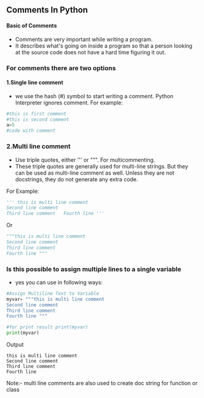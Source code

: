 ## Comments In Python
#### Basic of Comments 
- Comments  are very important while writing a program. 
- It describes what's going on inside a program so that a person looking at the source code does not have a hard time figuring it out. 

### For comments there are two options
#### 1.Single line comment 
- we use the hash (#) symbol to start writing a comment. 
Python Interpreter ignores comment. 
For example:
```python
#this is first comment     
#this is second comment     
a=5   
#code with comment
```

### 2.Multi line comment 
- Use triple quotes, either ''' or """. For multicommenting. 
- These triple quotes are generally used for multi-line strings. But they can be used as multi-line comment as well. Unless they are not docstrings, they do not generate any extra code. 

For Example:
```python
''' this is multi line comment     
Second line comment    
Third line comment   Fourth line '''
```
Or
```python
"""this is multi line comment     
Second line comment    
Third line comment   
Fourth line """
```

### Is this possible to assign multiple lines  to a single variable 
- yes you can use in following ways:
```python
#Assign Multiline Text to Variable
myvar= """this is multi line comment     
Second line comment    
Third line comment   
Fourth line """   

#for print result print(myvar)
print(myvar)
```

Output
```
this is multi line comment     
Second line comment    
Third line comment   
Fourth line 
```

Note:- multi line comments are also used to create doc string for function or class

